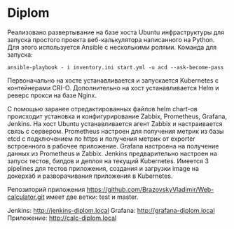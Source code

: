 # Diplom
Реализовано развертывание на базе хоста Ubuntu инфраструктуры для запуска простого проекта веб-калькулятора написанного на Python.
Для этого используется Ansible с несколькими ролями. 
Команда для запуска:  

```ansible
ansible-playbook - i inventory.ini start.yml -u acd --ask-become-pass
```

Первоначально на хосте устанавливается и запускается Kubernetes с контейнерами CRI-O.
Дополнительно на хост устанавливается Helm и реверс прокси на базе Nginx.

С помощью заранее отредактированных файлов helm chart-ов происходит установка и конфигурирование Zabbix, Prometheus, Grafana, Jenkins.
На хост Ubuntu устанавливается агент Zabbix и настраивается связь с сервером.
Prometheus настроен для получения метрик из базы etcd с подключением по https и получения метрик от exporter встроенного в рабочее приложение.
Grafana настроена на получение данных из Prometheus и Zabbix.
Jenkins предварительно настроен на запуск тестов, билдов и деплоя на текущий Kubernetes. Имеется 3 pipelines для тестов приложения, создания и 
загрузки image на докерхаб и разворачивания приложения в Kubernetes. 

Репозиторий приложения https://github.com/BrazovskyVladimir/Web-calculator.git имеет две ветки: test и master.

Jenkins: http://jenkins-diplom.local
Grafana: http://grafana-diplom.local
Приложение: http://calc-diplom.local
